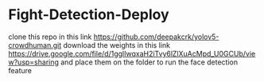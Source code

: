 # Fight-Detection-Deploy

clone this repo in this link https://github.com/deepakcrk/yolov5-crowdhuman.git
download the weights in this link https://drive.google.com/file/d/1gglIwqxaH2iTvy6lZlXuAcMpd_U0GCUb/view?usp=sharing
and place them on the folder to run the face detection feature
